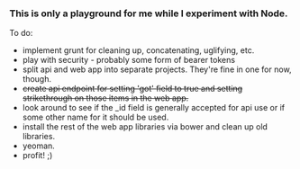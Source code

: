 
### This is only a playground for me while I experiment with Node.

To do:
* implement grunt for cleaning up, concatenating, uglifying, etc.
* play with security - probably some form of bearer tokens
* split api and web app into separate projects. They're fine in one for now, though.
* ~~create api endpoint for setting 'got' field to true and setting strikethrough on those items in the web app.~~
* look around to see if the _id field is generally accepted for api use or if some other name for it should be used.
* install the rest of the web app libraries via bower and clean up old libraries.
* yeoman.
* profit! ;)
